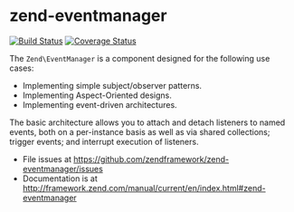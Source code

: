 # zend-eventmanager

[![Build Status](https://secure.travis-ci.org/zendframework/zend-eventmanager.svg?branch=master)](https://secure.travis-ci.org/zendframework/zend-eventmanager)
[![Coverage Status](https://coveralls.io/repos/zendframework/zend-eventmanager/badge.svg?branch=master)](https://coveralls.io/r/zendframework/zend-eventmanager)

The `Zend\EventManager` is a component designed for the following use cases:

- Implementing simple subject/observer patterns.
- Implementing Aspect-Oriented designs.
- Implementing event-driven architectures.

The basic architecture allows you to attach and detach listeners to named events,
both on a per-instance basis as well as via shared collections; trigger events;
and interrupt execution of listeners.


- File issues at https://github.com/zendframework/zend-eventmanager/issues
- Documentation is at http://framework.zend.com/manual/current/en/index.html#zend-eventmanager
